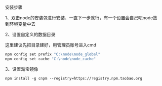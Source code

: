 安装步骤

1、双击node的安装包进行安装，一直下一步就行，有一个设置会自己吧node放到环境变量中去

2、设置自定义的数据目录

这里建议先把目录建好，用管理员账号进入cmd

```bat
npm config set prefix "C:\node\node_global"
npm config set cache "C:\node\node_cache"
```

3、设置淘宝镜像

```
npm install -g cnpm --registry=https://registry.npm.taobao.org
```

